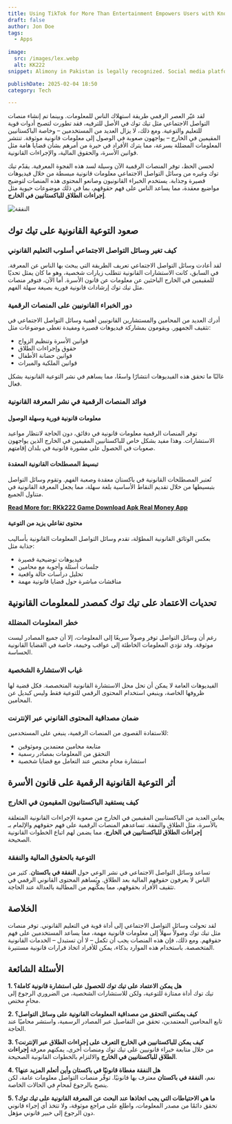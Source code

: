 ```yaml
---
title: Using TikTok for More Than Entertainment Empowers Users with Knowledge
draft: false
author: Jon Doe 
tags:
  - Apps
  
image:
  src: /images/lex.webp
  alt: KK222
snippet: Alimony in Pakistan is legally recognized. Social media platforms share insights on financial rights, but professional legal advice is recommended for specific cases.

publishDate: 2025-02-04 18:50
category: Tech

---
```


لقد غيّر العصر الرقمي طريقة استهلاك الناس للمعلومات. وبينما تم إنشاء منصات التواصل الاجتماعي مثل تيك توك في الأصل للترفيه، فقد تطورت لتصبح أدوات قوية للتعليم والتوعية. ومع ذلك، لا يزال العديد من المستخدمين – وخاصة الباكستانيين المقيمين في الخارج – يواجهون صعوبة في الوصول إلى معلومات قانونية موثوقة. تنتشر المعلومات المضللة بسرعة، مما يترك الأفراد في حيرة من أمرهم بشأن قضايا هامة مثل قوانين الأسرة، والحقوق المالية، والإجراءات القانونية.

لحسن الحظ، توفر المنصات الرقمية الآن وسيلة لسد هذه الفجوة المعرفية. يقدّم تيك توك وغيره من وسائل التواصل الاجتماعي معلومات قانونية مبسطة من خلال فيديوهات قصيرة وجذابة. يستخدم الخبراء القانونيون وصانعو المحتوى هذه المنصات لتوضيح مواضيع معقدة، مما يساعد الناس على فهم حقوقهم، بما في ذلك موضوعات حيوية مثل **إجراءات الطلاق للباكستانيين في الخارج**.

![النفقة](/images/lex.webp "Alimony")

## صعود التوعية القانونية على تيك توك ##
### كيف تغير وسائل التواصل الاجتماعي أسلوب التعليم القانوني ###
لقد أعادت وسائل التواصل الاجتماعي تعريف الطريقة التي يبحث بها الناس عن المعرفة. في السابق، كانت الاستشارات القانونية تتطلب زيارات شخصية، وهو ما كان يمثل تحديًا للمقيمين في الخارج الباحثين عن معلومات عن قانون الأسرة. أما الآن، فتوفر منصات مثل تيك توك إرشادات قانونية فورية بصيغة سهلة الفهم.

### دور الخبراء القانونيين على المنصات الرقمية ###
أدرك العديد من المحامين والمستشارين القانونيين أهمية وسائل التواصل الاجتماعي في تثقيف الجمهور. ويقومون بمشاركة فيديوهات قصيرة ومفيدة تغطي موضوعات مثل:
* قوانين الأسرة وتنظيم الزواج  
* حقوق وإجراءات الطلاق  
* قوانين حضانة الأطفال  
* قوانين الملكية والميراث  

غالبًا ما تحقق هذه الفيديوهات انتشارًا واسعًا، مما يساهم في نشر التوعية القانونية بشكل فعال.

### فوائد المنصات الرقمية في نشر المعرفة القانونية ###
#### معلومات قانونية فورية وسهلة الوصول ####
توفر المنصات الرقمية معلومات قانونية في دقائق، دون الحاجة لانتظار مواعيد الاستشارات. وهذا مفيد بشكل خاص للباكستانيين المقيمين في الخارج الذين يواجهون صعوبات في الحصول على مشورة قانونية في بلدان إقامتهم.

#### تبسيط المصطلحات القانونية المعقدة ####
تُعتبر المصطلحات القانونية في باكستان معقدة وصعبة الفهم. وتقوم وسائل التواصل بتبسيطها من خلال تقديم النقاط الأساسية بلغة سهلة، مما يجعل المعرفة القانونية في متناول الجميع.

**[Read More for: RKk222 Game Download Apk Real Money App](nl/blog/kk222-game-download-apk-real-money-app "Kk222 Game Download Apk Real Money App")**


#### محتوى تفاعلي يزيد من التوعية ####
بعكس الوثائق القانونية المطوّلة، تقدم وسائل التواصل المعلومات القانونية بأساليب جذابة مثل:
* فيديوهات توضيحية قصيرة  
* جلسات أسئلة وأجوبة مع محامين  
* تحليل دراسات حالة واقعية  
* مناقشات مباشرة حول قضايا قانونية مهمة

## تحديات الاعتماد على تيك توك كمصدر للمعلومات القانونية ##
### خطر المعلومات المضللة ###
رغم أن وسائل التواصل توفر وصولاً سريعًا إلى المعلومات، إلا أن جميع المصادر ليست موثوقة. وقد تؤدي المعلومات الخاطئة إلى عواقب وخيمة، خاصة في القضايا القانونية الحساسة.

### غياب الاستشارة الشخصية ###
الفيديوهات العامة لا يمكن أن تحل محل الاستشارة القانونية المتخصصة. فكل قضية لها ظروفها الخاصة، وينبغي استخدام المحتوى الرقمي للتوعية فقط وليس كبديل عن المحامين.

### ضمان مصداقية المحتوى القانوني عبر الإنترنت ###
للاستفادة القصوى من المنصات الرقمية، ينبغي على المستخدمين:
* متابعة محامين معتمدين وموثوقين  
* التحقق من المعلومات بمصادر رسمية  
* استشارة محامٍ مختص عند التعامل مع قضايا شخصية

## أثر التوعية القانونية الرقمية على قانون الأسرة ##
### كيف يستفيد الباكستانيون المقيمون في الخارج ###
يعاني العديد من الباكستانيين المقيمين في الخارج من صعوبة الإجراءات القانونية المتعلقة بالأسرة، مثل الطلاق والنفقة. تساعدهم المنصات الرقمية على فهم حقوقهم والإلمام بـ **إجراءات الطلاق للباكستانيين في الخارج**، مما يضمن لهم اتباع الخطوات القانونية الصحيحة.

### التوعية بالحقوق المالية والنفقة ###
تساعد وسائل التواصل الاجتماعي في نشر الوعي حول **النفقة في باكستان**. كثير من الناس لا يعرفون حقوقهم المالية بعد الطلاق. ويُساهم المحتوى القانوني الرقمي في تثقيف الأفراد بحقوقهم، مما يمكّنهم من المطالبة بالعدالة عند الحاجة.

## الخلاصة ##
لقد تحولت وسائل التواصل الاجتماعي إلى أداة قوية في التعليم القانوني. توفر منصات مثل تيك توك وصولاً سهلاً إلى معلومات قانونية مهمة، مما يساعد المستخدمين على فهم حقوقهم. ومع ذلك، فإن هذه المنصات يجب أن تكمل – لا أن تستبدل – الخدمات القانونية المتخصصة. باستخدام هذه الموارد بذكاء، يمكن للأفراد اتخاذ قرارات قانونية مستنيرة.

## الأسئلة الشائعة ##
**1. هل يمكن الاعتماد على تيك توك للحصول على استشارة قانونية كاملة؟**  
تيك توك أداة ممتازة للتوعية، ولكن للاستشارات الشخصية، من الضروري الرجوع إلى محامٍ مختص.

**2. كيف يمكنني التحقق من مصداقية المعلومات القانونية على وسائل التواصل؟**  
تابع المحامين المعتمدين، تحقق من التفاصيل عبر المصادر الرسمية، واستشر محاميًا عند الحاجة.

**3. كيف يمكن للباكستانيين في الخارج التعرف على إجراءات الطلاق عبر الإنترنت؟**  
من خلال متابعة خبراء قانونيين على تيك توك ومنصات أخرى، يمكنهم معرفة **إجراءات الطلاق للباكستانيين في الخارج** والالتزام بالخطوات القانونية الصحيحة.

**4. هل النفقة مغطاة قانونيًا في باكستان وأين أتعلم المزيد عنها؟**  
نعم، **النفقة في باكستان** معترف بها قانونيًا. توفّر منصات التواصل معلومات عامة، لكن ينصح بالرجوع لمحامٍ في الحالات الخاصة.

**5. ما هي الاحتياطات التي يجب اتخاذها عند البحث عن المعرفة القانونية على تيك توك؟**  
تحقق دائمًا من مصدر المعلومات، واطلع على مراجع موثوقة، ولا تتخذ أي إجراء قانوني دون الرجوع إلى خبير قانوني مؤهل.

